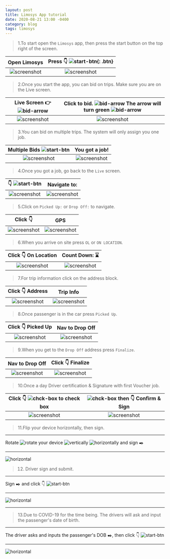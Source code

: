 ```yaml
---
layout: post
title: Limosys App tutorial
date: 2020-08-21 13:00 -0400
category: blog
tags: limosys
---
```

> 1.To start open the `Limosys` app, then press the start button on the top right of the screen.

Open Limosys | Press :point_down: ![start-btn]({{site.baseurl}}/images/start-btn.png){: .btn}
:-------------------------:|:-------------------------:
![screenshot]({{site.baseurl}}/images/limosys-app.png) | ![screenshot]({{site.baseurl}}/images/limosys-start.png)

> 2.Once you start the app, you can bid on trips. Make sure you are on the Live screen.

Live Screen :point_right: ![bid-arrow]({{site.baseurl}}/images/live-btn.png) | Click to bid. ![bid-arrow]({{site.baseurl}}/images/blue-arrow.png) The arrow will turn green ![bid-arrow]({{site.baseurl}}/images/green-arrow.png)
:-------------------------:|:-------------------------:
![screenshot]({{site.baseurl}}/images/limosys-live.png) | ![screenshot]({{site.baseurl}}/images/limosys-bid.png)

> 3.You can bid on multiple trips. The system will only assign you one job.

Multiple Bids ![start-btn]({{site.baseurl}}/images/green-arrow.png) | You got a job!
:-------------------------:|:-------------------------:
![screenshot]({{site.baseurl}}/images/limosys-bid-mult.png) | ![screenshot]({{site.baseurl}}/images/limosys-job.png)

> 4.Once you got a job, go back to the `Live` screen.

:point_down: ![start-btn]({{site.baseurl}}/images/live-btn.png) | Navigate to:
:-------------------------:|:-------------------------:
![screenshot]({{site.baseurl}}/images/limosys-live-job.png) | ![screenshot]({{site.baseurl}}/images/limosys-nav.png)

> 5.Click on `Picked Up:` or `Drop Off:` to navigate.

Click :point_down: | GPS
:-------------------------:|:-------------------------:
![screenshot]({{site.baseurl}}/images/limosys-nav.png) | ![screenshot]({{site.baseurl}}/images/nav.png)

> 6.When you arrive on site press `OL` or `ON LOCATION`.

Click :point_down: On Location | Count Down: :hourglass:
:-------------------------:|:-------------------------:
![screenshot]({{site.baseurl}}/images/limosys-live-job.png) | ![screenshot]({{site.baseurl}}/images/limosys-time.png)

> 7.For trip information click on the address block.

Click :point_down: Address | Trip Info
:-------------------------:|:-------------------------:
![screenshot]({{site.baseurl}}/images/limosys-live-job.png) | ![screenshot]({{site.baseurl}}/images/limosys-address.png)

> 8.Once passenger is in the car press `Picked Up`.

Click :point_down: Picked Up | Nav to Drop Off
:-------------------------:|:-------------------------:
![screenshot]({{site.baseurl}}/images/limosys-time.png) | ![screenshot]({{site.baseurl}}/images/limosys-fin.png)

> 9.When you get to the `Drop Off` address press `Finalize`.

Nav to Drop Off | Click :point_down: Finalize
:-------------------------:|:-------------------------:
![screenshot]({{site.baseurl}}/images/nav.png) | ![screenshot]({{site.baseurl}}/images/limosys-fin.png)

> 10.Once a day Driver certification & Signature with first Voucher job.

 Click :point_down: ![chck-box]({{site.baseurl}}/images/check-box.png) to check box  | ![chck-box]({{site.baseurl}}/images/checked-box1.png) then :point_down: Confirm & Sign
:-------------------------:|:-------------------------:
![screenshot]({{site.baseurl}}/images/limosys-cnf.png) | ![screenshot]({{site.baseurl}}/images/checked-box.png)

> 11.Flip your device horizontally, then sign.

___
   Rotate ![rotate]({{site.baseurl}}/images/icons8-rotate-50.png) your device ![vertically]({{site.baseurl}}/images/icons8-cell-vert-32.png) ![horizontally]({{site.baseurl}}/images/icons8-cell-hrzt-32.png) and sign :black_nib:

___

<!-- ![vertical]({{site.baseurl}}/images/limosys-vrt.png) -->


![horizontal]({{site.baseurl}}/images/limosys-hrz.png)

> 12. Driver sign and submit.

___
 Sign :black_nib: and click :point_down: ![start-btn]({{site.baseurl}}/images/submit.png)

 ___

![horizontal]({{site.baseurl}}/images/drivers-sign.png)

___

> 13.Due to COVID-19 for the time being. The drivers will ask and input the passenger's date of birth.

___
The driver asks and inputs the passenger's DOB :black_nib:, then click :point_down: ![start-btn]({{site.baseurl}}/images/submit.png)

___

![horizontal]({{site.baseurl}}/images/divers-dob.png)
